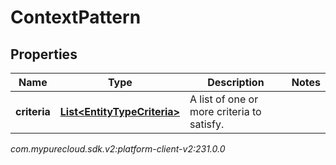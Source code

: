 # ContextPattern


## Properties

| Name | Type | Description | Notes |
| ------------ | ------------- | ------------- | ------------- |
| **criteria** | [**List&lt;EntityTypeCriteria&gt;**](EntityTypeCriteria) | A list of one or more criteria to satisfy. |  |




_com.mypurecloud.sdk.v2:platform-client-v2:231.0.0_
